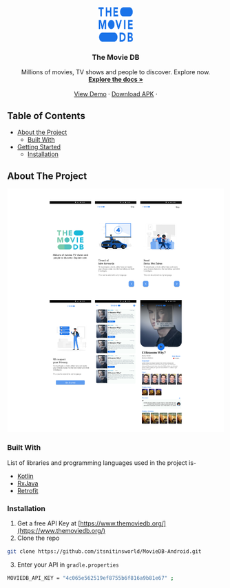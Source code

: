 
<!-- PROJECT LOGO -->
<br />
<p align="center">
  <a href="https://github.com/itsnitinsworld/MovieDB-Android/">
    <img src="images/logo.png" alt="Logo" width="80" height="80">
  </a>


  <h3 align="center">The Movie DB</h3>

  <p align="center">
    Millions of movies, TV shows and people to discover. Explore now.
    <br />
    <a href="https://github.com/othneildrew/Best-README-Template"><strong>Explore the docs »</strong></a>
    <br />
    <br />
    <a href="https://www.figma.com/file/yphEUcheCderJplkWjIh6C/Movie-DB?node-id=40%3A0">View Demo</a>
    ·
    <a href="https://github.com/itsnitinsworld/MovieDB-Android/issues">Download APK</a>
    ·
  </p>



</p>



<!-- TABLE OF CONTENTS -->

## Table of Contents

* [About the Project](#about-the-project)
  * [Built With](#built-with)
* [Getting Started](#getting-started)
  * [Installation](#installation)




<!-- ABOUT THE PROJECT -->
## About The Project

![Product Name Screen Shot](images/UI.png)

### Built With
List of libraries and programming languages used in the project is-
* [Kotlin](https://kotlinlang.org/)
* [RxJava](https://github.com/ReactiveX/RxJava)
* [Retrofit](https://square.github.io/retrofit/)



<!-- GETTING STARTED -->


### Installation

1. Get a free API Key at [https://www.themoviedb.org/](https://www.themoviedb.org/)
2. Clone the repo
```sh
git clone https://github.com/itsnitinsworld/MovieDB-Android.git
```

3. Enter your API in `gradle.properties`
```sh
MOVIEDB_API_KEY = "4c065e562519ef8755b6f816a9b81e67" ;
```




